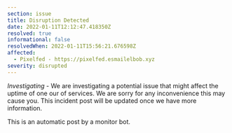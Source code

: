 ```yaml
---
section: issue
title: Disruption Detected
date: 2022-01-11T12:12:47.418350Z
resolved: true
informational: false
resolvedWhen: 2022-01-11T15:56:21.676598Z
affected:
  - Pixelfed - https://pixelfed.esmailelbob.xyz
severity: disrupted
---
```

*Investigating* - We are investigating a potential issue that might affect the uptime of one our of services. We are sorry for any inconvenience this may cause you. This incident post will be updated once we have more information.

This is an automatic post by a monitor bot.
        